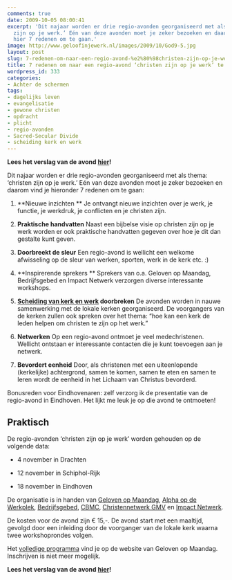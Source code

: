 ```yaml
---
comments: true
date: 2009-10-05 08:00:41
excerpt: 'Dit najaar worden er drie regio-avonden georganiseerd met als thema: ‘christen
  zijn op je werk.’ Eén van deze avonden moet je zeker bezoeken en daarom vind je
  hier 7 redenen om te gaan.'
image: http://www.geloofinjewerk.nl/images/2009/10/God9-5.jpg
layout: post
slug: 7-redenen-om-naar-een-regio-avond-%e2%80%98christen-zijn-op-je-werk%e2%80%99-te-gaan
title: 7 redenen om naar een regio-avond ‘christen zijn op je werk’ te gaan
wordpress_id: 333
categories:
- Achter de schermen
tags:
- dagelijks leven
- evangelisatie
- gewone christen
- opdracht
- plicht
- regio-avonden
- Sacred-Secular Divide
- scheiding kerk en werk
---
```


**Lees het verslag van de avond [hier](/2009/11/20/terugblik-ontmoetingsavond-christen-zijn-op-je-werk-eindhoven/)!**

Dit najaar worden er drie regio-avonden georganiseerd met als thema: ‘christen zijn op je werk.’ Eén van deze avonden moet je zeker bezoeken en daarom vind je hieronder 7 redenen om te gaan:



	
  1. **Nieuwe inzichten **
Je ontvangt nieuwe inzichten over je werk, je functie, je werkdruk, je conflicten en je christen zijn.

	
  2. **Praktische handvatten**
Naast een bijbelse visie op christen zijn op je werk worden er ook praktische handvatten gegeven over hoe je dit dan gestalte kunt geven.

	
  3. **Doorbreekt de sleur**
Een regio-avond is wellicht een welkome afwisseling op de sleur van werken, sporten, werk in de kerk etc. :)

	
  4. **Inspirerende sprekers **
Sprekers van o.a. Geloven op Maandag, Bedrijfsgebed en Impact Netwerk verzorgen diverse interessante workshops.

	
  5. **[Scheiding van kerk en werk](/2009/07/23/de-scheiding-van-kerk-en-werk/) doorbreken**
De avonden worden in nauwe samenwerking met de lokale kerken georganiseerd. De voorgangers van de kerken zullen ook spreken over het thema: “hoe kan een kerk de leden helpen om christen te zijn op het werk.”

	
  6. **Netwerken**
Op een regio-avond ontmoet je veel medechristenen. Wellicht ontstaan er interessante contacten die je kunt toevoegen aan je netwerk.

	
  7. **Bevordert eenheid**
Door, als christenen met een uiteenlopende (kerkelijke) achtergrond, samen te komen, samen te eten en samen te leren wordt de eenheid in het Lichaam van Christus bevorderd.


Bonusreden voor Eindhovenaren: zelf verzorg ik de presentatie van de regio-avond in Eindhoven. Het lijkt me leuk je op die avond te ontmoeten!


## Praktisch


De regio-avonden ‘christen zijn op je werk’ worden gehouden op de volgende data:



	
  * 4 november in Drachten

	
  * 12 november in Schiphol-Rijk

	
  * 18 november in Eindhoven


De organisatie is in handen van [Geloven op Maandag](http://www.gelovenopmaandag.nl), [Alpha op de Werkplek](http://www.alphaopdewerkplek.nl), [Bedrijfsgebed](http://www.bedrijfsgebed.nl), [CBMC](http://www.cbmc.nl), [Christennetwerk GMV](http://www.cgmv.nl) en [Impact Netwerk](http://www.impactnetwerk.nl).

De kosten voor de avond zijn € 15,-. De avond start met een maaltijd, gevolgd door een inleiding door de voorganger van de lokale kerk waarna twee workshoprondes volgen.

Het [volledige programma](http://www.gelovenopmaandag.nl/page18/page18.html) vind je op de website van Geloven op Maandag. Inschrijven is niet meer mogelijk.

**Lees het verslag van de avond [hier](/2009/11/20/terugblik-ontmoetingsavond-christen-zijn-op-je-werk-eindhoven/)!**
